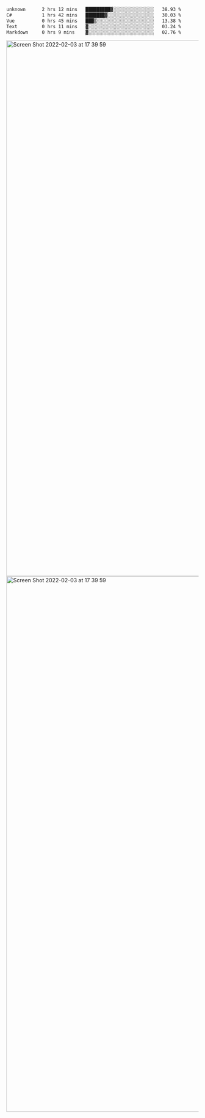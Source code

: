 <!--START_SECTION:waka-->

```txt
unknown      2 hrs 12 mins   █████████▓░░░░░░░░░░░░░░░   38.93 %
C#           1 hrs 42 mins   ███████▓░░░░░░░░░░░░░░░░░   30.03 %
Vue          0 hrs 45 mins   ███▒░░░░░░░░░░░░░░░░░░░░░   13.38 %
Text         0 hrs 11 mins   ▓░░░░░░░░░░░░░░░░░░░░░░░░   03.24 %
Markdown     0 hrs 9 mins    ▓░░░░░░░░░░░░░░░░░░░░░░░░   02.76 %
```

<!--END_SECTION:waka-->

<img width="1400" alt="Screen Shot 2022-02-03 at 17 39 59" src="https://user-images.githubusercontent.com/45716542/152387304-f2b60485-53a6-4f4b-a818-5cefb1b0c0ae.png">
<img width="1400" alt="Screen Shot 2022-02-03 at 17 39 59" src="https://user-images.githubusercontent.com/45716542/152387273-ea5cdf21-2a45-44da-8bef-00c1763b1d42.png">

